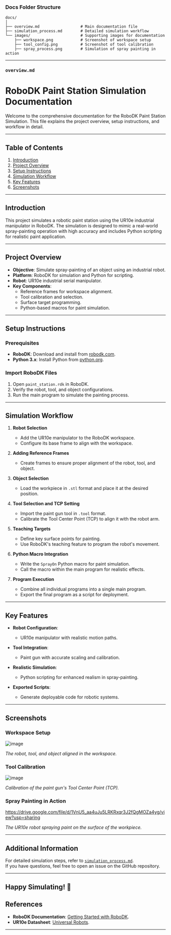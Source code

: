### **Docs Folder Structure**  

```plaintext
docs/
│
├── overview.md                  # Main documentation file
├── simulation_process.md        # Detailed simulation workflow
└── images/                      # Supporting images for documentation
    ├── workspace.png            # Screenshot of workspace setup
    ├── tool_config.png          # Screenshot of tool calibration
    ├── spray_process.png        # Simulation of spray painting in action
```

---

### **`overview.md`**

# **RoboDK Paint Station Simulation Documentation**

Welcome to the comprehensive documentation for the RoboDK Paint Station Simulation. This file explains the project overview, setup instructions, and workflow in detail.

---

## **Table of Contents**
1. [Introduction](#introduction)
2. [Project Overview](#project-overview)
3. [Setup Instructions](#setup-instructions)
4. [Simulation Workflow](#simulation-workflow)
5. [Key Features](#key-features)
6. [Screenshots](#screenshots)

---

## **Introduction**

This project simulates a robotic paint station using the UR10e industrial manipulator in RoboDK. The simulation is designed to mimic a real-world spray-painting operation with high accuracy and includes Python scripting for realistic paint application.

---

## **Project Overview**

- **Objective**: Simulate spray-painting of an object using an industrial robot.
- **Platform**: RoboDK for simulation and Python for scripting.
- **Robot**: UR10e industrial serial manipulator.
- **Key Components**:
  - Reference frames for workspace alignment.
  - Tool calibration and selection.
  - Surface target programming.
  - Python-based macros for paint simulation.

---

## **Setup Instructions**

### **Prerequisites**
- **RoboDK**: Download and install from [robodk.com](https://robodk.com).
- **Python 3.x**: Install Python from [python.org](https://www.python.org).

### **Import RoboDK Files**
1. Open `paint_station.rdk` in RoboDK.
2. Verify the robot, tool, and object configurations.
3. Run the main program to simulate the painting process.

---

## **Simulation Workflow**

1. **Robot Selection**
   - Add the UR10e manipulator to the RoboDK workspace.
   - Configure its base frame to align with the workspace.

2. **Adding Reference Frames**
   - Create frames to ensure proper alignment of the robot, tool, and object.

3. **Object Selection**
   - Load the workpiece in `.stl` format and place it at the desired position.

4. **Tool Selection and TCP Setting**
   - Import the paint gun tool in `.tool` format.
   - Calibrate the Tool Center Point (TCP) to align it with the robot arm.

5. **Teaching Targets**
   - Define key surface points for painting.
   - Use RoboDK's teaching feature to program the robot's movement.

6. **Python Macro Integration**
   - Write the `SprayOn` Python macro for paint simulation.
   - Call the macro within the main program for realistic effects.

7. **Program Execution**
   - Combine all individual programs into a single main program.
   - Export the final program as a script for deployment.

---

## **Key Features**

- **Robot Configuration**:
  - UR10e manipulator with realistic motion paths.

- **Tool Integration**:
  - Paint gun with accurate scaling and calibration.

- **Realistic Simulation**:
  - Python scripting for enhanced realism in spray-painting.

- **Exported Scripts**:
  - Generate deployable code for robotic systems.

---

## **Screenshots**

### Workspace Setup
![image](https://github.com/user-attachments/assets/53b8efaf-df9b-45bd-8ded-acf30bde2f78)
 
*The robot, tool, and object aligned in the workspace.*

### Tool Calibration
![image](https://github.com/user-attachments/assets/84c71f2b-727e-4bd7-921a-e80114feb4b7)

*Calibration of the paint gun's Tool Center Point (TCP).*

### Spray Painting in Action

https://drive.google.com/file/d/1VnU5_aa4uJu5LRKRxqr3J2fQgMOZa4yg/view?usp=sharing

*The UR10e robot spraying paint on the surface of the workpiece.*

---

## **Additional Information**

For detailed simulation steps, refer to [`simulation_process.md`](simulation_process.md).  
If you have questions, feel free to open an issue on the GitHub repository.  

---

**Happy Simulating!** 🚀
---

## **References**

- **RoboDK Documentation**: [Getting Started with RoboDK](https://robodk.com/doc).
- **UR10e Datasheet**: [Universal Robots](https://www.universal-robots.com).

---
